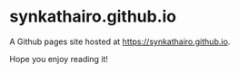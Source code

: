 # synkathairo.github.io
A Github pages site hosted at https://synkathairo.github.io. 

Hope you enjoy reading it!
